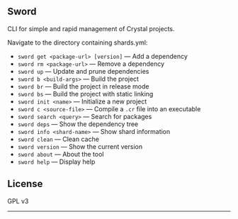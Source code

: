 ## Sword

CLI for simple and rapid management of Crystal projects.

Navigate to the directory containing shards.yml:

- `sword get <package-url> [version]` — Add a dependency
- `sword rm <package-url>` — Remove a dependency
- `sword up` — Update and prune dependencies
- `sword b <build-args>` — Build the project
- `sword br` — Build the project in release mode
- `sword bs` — Build the project with static linking
- `sword init <name>` — Initialize a new project
- `sword c <source-file>` — Compile a `.cr` file into an executable
- `sword search <query>` — Search for packages
- `sword deps` — Show the dependency tree
- `sword info <shard-name>` — Show shard information
- `sword clean` — Clean cache
- `sword version` — Show the current version
- `sword about` — About the tool
- `sword help` — Display help

## License
GPL v3
___
